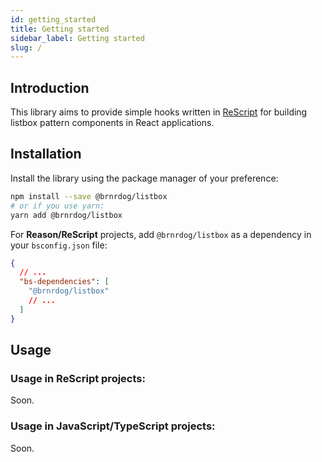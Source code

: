 ```yaml
---
id: getting_started
title: Getting started
sidebar_label: Getting started
slug: /
---
```


## Introduction

This library aims to provide simple hooks written in [ReScript](https://rescript-lang.org/) for building listbox pattern components in React applications.

## Installation 

Install the library using the package manager of your preference:

```bash
npm install --save @brnrdog/listbox
# or if you use yarn:
yarn add @brnrdog/listbox
```

For **Reason/ReScript** projects, add `@brnrdog/listbox` as a dependency in your `bsconfig.json` file:

```json
{
  // ...
  "bs-dependencies": [
    "@brnrdog/listbox"
    // ...
  ]
}
```

## Usage

### Usage in ReScript projects:

Soon.

### Usage in JavaScript/TypeScript projects:

Soon.